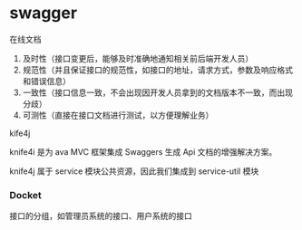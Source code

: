 # swagger

在线文档

1. 及时性（接口变更后，能够及时准确地通知相关前后端开发人员）
2. 规范性（并且保证接口的规范性，如接口的地址，请求方式，参数及响应格式和错误信息）
3. 一致性（接口信息一致，不会出现因开发人员拿到的文档版本不一致，而出现分歧）
4. 可测性（直接在接口文档进行测试，以方便理解业务）

kife4j

knife4i 是为 ava MVC 框架集成 Swaggers 生成 Api 文档的增强解决方案。

knife4j 属于 service 模块公共资源，因此我们集成到 service-util 模块

### Docket

接口的分组，如管理员系统的接口、用户系统的接口
